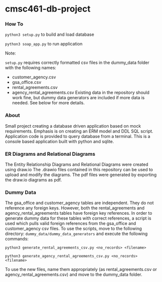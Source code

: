 # cmsc461-db-project

### How To
`python3 setup.py` to build and load database

`python3 soap_app.py` to run application

Note:

`setup.py` requires correctly formatted csv files in the dummy_data folder
with the following names:
- customer_agency.csv
- gsa_office.csv
- rental_agreements.csv
- agency_rental_agreements.csv
Existing data in the repository should work fine, but dummy data generators are
included if more data is needed. See below for more details.

### About
Small project creating a database driven application based on mock requirements.
Emphasis is on creating an ERM model and DDL SQL script.
Application code is provided to query database from a terminal.
This is a console based application built with python and sqlite.

### ER Diagrams and Relational Diagrams
The Entity Relationship Diagrams and Relational Diagrams were created using draw.io
The .drawio files contained in this repository can be used to upload and modify the diagrams.
The pdf files were generated by exporting the draw.io diagrams as pdf.

### Dummy Data
The gsa_office and customer_agency tables are independent. They do not reference
any foreign keys. However, both the rental_agreements and agency_rental_agreements
tables have foreign key references. In order to generate dummy data for these tables
with correct references, a script is used which pulls valid foreign references
from the gsa_office and customer_agency csv files. To use the scripts, move to the
following directory: `dummy_data/dummy_data_generators`
and execute the following commands:

`python3 generate_rental_agreements_csv.py <no_records> <filename>`

`python3 generate_agency_rental_agreements_csv.py <no_records> <filename>`

To use the new files, name them appropriately (as rental_agreements.csv
or agency_rental_agreements.csv) and move to the dummy_data folder.

